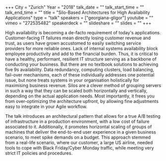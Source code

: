 +++
City = "Zurich"
Year = "2018"
talk_date = ""
talk_start_time = ""
talk_end_time = ""
title = "Silo-Based Architectures for High Availability Applications"
type = "talk"
speakers = ["georgiana-gligor"]
youtube = ""
vimeo = "272535482"
speakerdeck = ""
slideshare = ""
slides = ""
+++

High availability is becoming a de-facto requirement of today's applications.
Customer-facing IT failures mean directly losing customer revenue and trust, as users have
grown accustomed to easily switching service providers for more reliable ones. Lack of
internal systems availability block employee productivity and add to the financial burden.
Thus, it is critical to have a healthy, performant, resilient IT structure serving as a
backbone of conducting your business. But there are no textbook solutions to achieving
five 9s availability. Data redundancy, computing clusters, load balancing, fail-over
mechanisms, each of these individually addresses one potential issue, but none treats
systems in your organisation holistically for maximising business revenue. Silos are a
clever method of grouping servers in such a way that they can be scaled both horizontally
and vertically, depending on the actual application needs. Most importantly, it frees you
from over-optimizing the architecture upfront, by allowing fine adjustments easy to
integrate in your Agile workflow.

The talk introduces an architectural pattern that allows for a true A/B testing of
infrastructure in a production environment, with a low cost of failure associated to it.
Additionally, it promotes horizontal scaling of groups of machines that deliver the
end-to-end user experience in a given business scenario, to meet spike demands on a
budget. This approach stemmed from a real-life scenario, where our customer, a large US
airline, needed tools to cope with Black Friday/Cyber Monday traffic, while meeting very
strict IT policies and procedures.
